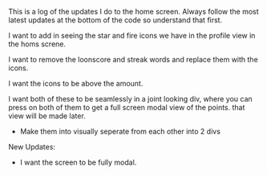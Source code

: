 This is a log of the updates I do to the home screen. Always follow the most latest updates at the bottom of the code so understand that first.

I want to add in seeing the star and fire icons we have in the profile view in the homs screne. 

I want to remove the loonscore and streak words and replace them with the icons. 

I want the icons to be above the amount. 

I want both of these to be seamlessly in a joint looking div, where you can press on both of them to get a full screen modal view of the points. that view will be made later. 

- Make them into visually seperate from each other into 2 divs

New Updates:

- I want the screen to be fully modal.